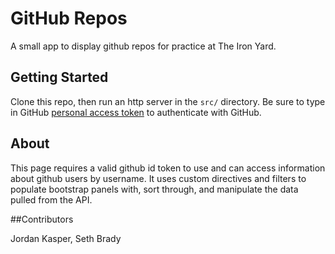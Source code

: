 
# GitHub Repos

A small app to display github repos for practice at The Iron Yard.

## Getting Started

Clone this repo, then run an http server in the `src/` directory. Be sure to type in GitHub [personal access token](https://github.com/settings/tokens) to authenticate with GitHub.


## About
This page requires a valid github id token to use and can access information about github users
by username. It uses custom directives and filters to populate bootstrap panels with, sort through, and manipulate the data pulled from the API.

##Contributors

Jordan Kasper, Seth Brady

